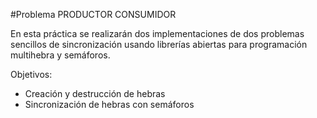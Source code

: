 #Problema PRODUCTOR CONSUMIDOR

En esta práctica se realizarán dos implementaciones de dos problemas sencillos de sincronización usando librerías abiertas para programación multihebra y semáforos.

Objetivos:

* Creación y destrucción de hebras
* Sincronización de hebras con semáforos